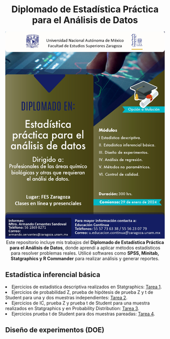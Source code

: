 <div align="center">
<h1 align="center">Diplomado de Estadística Práctica para el Análisis de Datos</h1>
</div>

<center><img src="https://github.com/IsaiPB/Diplomado_Estadistica/blob/main/10_Diplomado_Estadistica_practica_page-0001.jpg"></center>

<div align="center">Este repositorio incluye mis trabajos del <strong>Diplomado de Estadística Práctica para el Análisis de Datos</strong>, donde aprendí a aplicar métodos estadísticos para resolver problemas reales.
Utilicé softwares como <strong>SPSS, Minitab, Statgraphics y R Commander</strong> para realizar análisis y generar reportes.</div>

## Estadística inferencial básica
<li>
Ejercicios de estadística descriptiva realizados en Statgraphics: <a href="https://drive.google.com/file/d/1F0rPhxqwTEkfIftmDvkaTM9AylRpQa9E/view?usp=drive_link">Tarea 1</a>.
</li>
<li>
Ejercicios de probabilidad Z, prueba de hipótesis de prueba Z y t de Student para una y dos muestras independientes: <a href="https://drive.google.com/file/d/1GSFtCNIKCjQGVlJ30PHOkJyaBQ2bqLU_/view?usp=drive_link">Tarea 2</a>.
</li>
<li>
Ejercicios de IC, prueba Z y prueba t de Student para una muestra realizados en Statgraphics y en Probability Distribution: <a href="https://drive.google.com/file/d/1R8BVGCmAmXfcnibdbiTeXovLg9w70yLy/view?usp=drive_link">Tarea 3</a>.
</li>
<li>
Ejercicios prueba t de Student para dos muestras pareadas: <a href="https://drive.google.com/file/d/1VvK_MdtgAbJtRrobR6T-Gjh9HmBoPw-Z/view?usp=drive_link">Tarea 4</a>.
</li>

## Diseño de experimentos (DOE)
